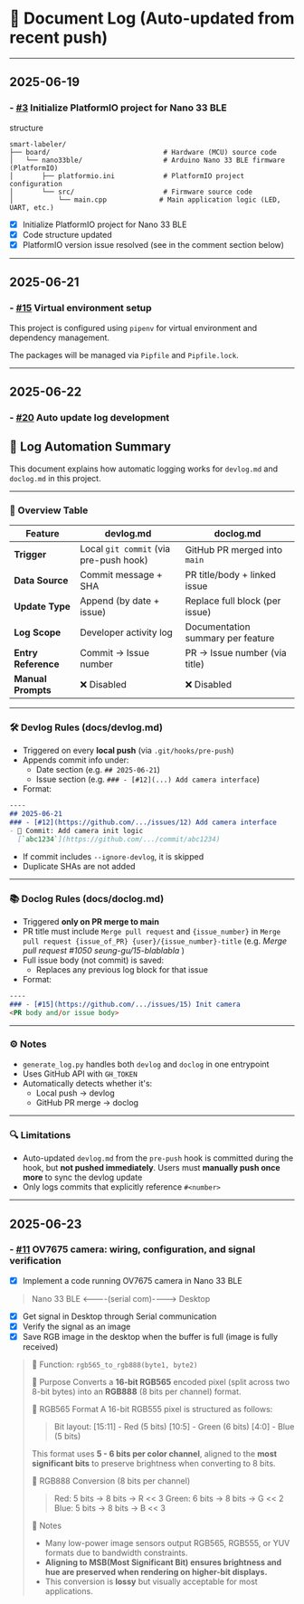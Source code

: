 # 📘 Document Log (Auto-updated from recent push)

----
## 2025-06-19
### - [#3](https://github.com/seung-gu/smart-labeler/issues/3) Initialize PlatformIO project for Nano 33 BLE
structure


```
smart-labeler/
├── board/                            # Hardware (MCU) source code
│   └── nano33ble/                    # Arduino Nano 33 BLE firmware (PlatformIO)
│       ├── platformio.ini            # PlatformIO project configuration
│       └── src/                      # Firmware source code
│           └── main.cpp             # Main application logic (LED, UART, etc.)

```

- [x] Initialize PlatformIO project for Nano 33 BLE
- [x] Code structure updated
- [x] PlatformIO version issue resolved (see in the comment section below)

----
## 2025-06-21

### - [#15](https://github.com/seung-gu/smart-labeler/issues/15) Virtual environment setup
This project is configured using `pipenv` for virtual environment and dependency management.

The packages will be managed via `Pipfile` and `Pipfile.lock`.


----
## 2025-06-22
### - [#20](https://github.com/seung-gu/smart-labeler/issues/20) Auto update log development
## 📝 Log Automation Summary

This document explains how automatic logging works for `devlog.md` and `doclog.md` in this project.

---

### 📘 Overview Table

| Feature             | devlog.md                                  | doclog.md                                  |
|---------------------|---------------------------------------------|---------------------------------------------|
| **Trigger**         | Local `git commit` (via pre-push hook)     | GitHub PR merged into `main`               |
| **Data Source**     | Commit message + SHA                        | PR title/body + linked issue               |
| **Update Type**     | Append (by date + issue)                    | Replace full block (per issue)             |
| **Log Scope**       | Developer activity log                      | Documentation summary per feature          |
| **Entry Reference** | Commit → Issue number                       | PR → Issue number (via title)              |
| **Manual Prompts**  | ❌ Disabled                                  | ❌ Disabled                                 |

---

### 🛠 Devlog Rules (docs/devlog.md)

- Triggered on every **local push** (via `.git/hooks/pre-push`)
- Appends commit info under:
  - Date section (e.g. `## 2025-06-21`)
  - Issue section (e.g. `### - [#12](...) Add camera interface`)
- Format:

```md
----
## 2025-06-21
### - [#12](https://github.com/.../issues/12) Add camera interface
- 🔧 Commit: Add camera init logic  
  [`abc1234`](https://github.com/.../commit/abc1234)
```

- If commit includes `--ignore-devlog`, it is skipped
- Duplicate SHAs are not added

---

### 📚 Doclog Rules (docs/doclog.md)

- Triggered **only on PR merge to main**
- PR title must include `Merge pull request` and `{issue_number}` in `Merge pull request {issue_of_PR} {user}/{issue_number}-title` (e.g. _Merge pull request #1050 seung-gu/15-blablabla_ )
- Full issue body (not commit) is saved:
  - Replaces any previous log block for that issue
- Format:

```md
----
### - [#15](https://github.com/.../issues/15) Init camera
<PR body and/or issue body>
```

---

### ⚙️ Notes

- `generate_log.py` handles both `devlog` and `doclog` in one entrypoint
- Uses GitHub API with `GH_TOKEN`
- Automatically detects whether it's:
  - Local push → devlog
  - GitHub PR merge → doclog

---

### 🔍 Limitations

- Auto-updated `devlog.md` from the `pre-push` hook is committed during the hook, but **not pushed immediately**. Users must **manually push once more** to sync the devlog update
- Only logs commits that explicitly reference `#<number>`


----
## 2025-06-23
### - [#11](https://github.com/seung-gu/smart-labeler/issues/11) OV7675 camera: wiring, configuration, and signal verification
- [x] Implement a code running OV7675 camera in Nano 33 BLE 
> Nano 33 BLE <----(serial com)----> Desktop 

- [x] Get signal in Desktop through Serial communication
- [x] Verify the signal as an image
- [x] Save RGB image in the desktop when the buffer is full (image is fully received)

> 🧩 Function: `rgb565_to_rgb888(byte1, byte2)`
> 
> 🔧 Purpose
> Converts a **16-bit RGB565** encoded pixel (split across two 8-bit bytes) into an **RGB888** (8 bits per channel) format.
> 
> 🧪 RGB565 Format
> A 16-bit RGB555 pixel is structured as follows:
> 
> > Bit layout:
> > [15:11] - Red   (5 bits)
> > [10:5]   - Green (6 bits)
> > [4:0]   - Blue  (5 bits)
> 
> This format uses **5 - 6 bits per color channel**, aligned to the **most significant bits** to preserve brightness when converting to 8 bits.
>
> 🎯 RGB888 Conversion (8 bits per channel)
> >   Red: 5 bits → 8 bits → R << 3
> >    Green: 6 bits → 8 bits → G << 2
> >    Blue: 5 bits → 8 bits → B << 3
> 
> 
> 
> 📎 Notes
> - Many low-power image sensors output RGB565, RGB555, or YUV formats due to bandwidth constraints.
> - **Aligning to MSB(Most Significant Bit) ensures brightness and hue are preserved when rendering on higher-bit displays.**
> - This conversion is **lossy** but visually acceptable for most applications.

